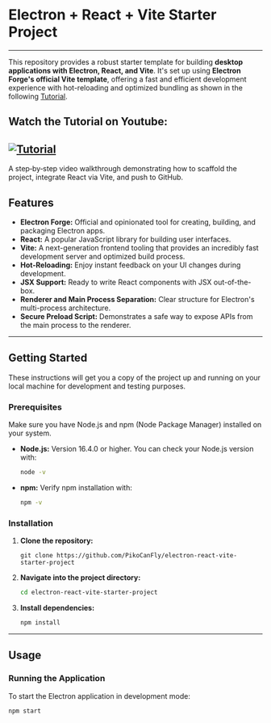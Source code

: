 # Electron + React + Vite Starter Project

---

This repository provides a robust starter template for building **desktop applications with Electron, React, and Vite**. It's set up using **Electron Forge's official Vite template**, offering a fast and efficient development experience with hot-reloading and optimized bundling as shown in the following [Tutorial](https://youtu.be/XmSQtyPjbxY).


## Watch the Tutorial on Youtube:

## [![Tutorial](https://img.youtube.com/vi/XmSQtyPjbxY/0.jpg)](https://youtu.be/XmSQtyPjbxY)

A step‑by‑step video walkthrough demonstrating how to scaffold the project, integrate React via Vite, and push to GitHub.

## Features

* **Electron Forge:** Official and opinionated tool for creating, building, and packaging Electron apps.
* **React:** A popular JavaScript library for building user interfaces.
* **Vite:** A next-generation frontend tooling that provides an incredibly fast development server and optimized build process.
* **Hot-Reloading:** Enjoy instant feedback on your UI changes during development.
* **JSX Support:** Ready to write React components with JSX out-of-the-box.
* **Renderer and Main Process Separation:** Clear structure for Electron's multi-process architecture.
* **Secure Preload Script:** Demonstrates a safe way to expose APIs from the main process to the renderer.

---

## Getting Started

These instructions will get you a copy of the project up and running on your local machine for development and testing purposes.

### Prerequisites

Make sure you have Node.js and npm (Node Package Manager) installed on your system.

* **Node.js:** Version 16.4.0 or higher.
    You can check your Node.js version with:
    ```bash
    node -v
    ```
* **npm:**
    Verify npm installation with:
    ```bash
    npm -v
    ```

### Installation

1.  **Clone the repository:**
    ```
    git clone https://github.com/PikoCanFly/electron-react-vite-starter-project
    ```

2.  **Navigate into the project directory:**
    ```bash
    cd electron-react-vite-starter-project
    ```

3.  **Install dependencies:**
    ```bash
    npm install
    ```

---

## Usage

### Running the Application

To start the Electron application in development mode:

```bash
npm start
```

